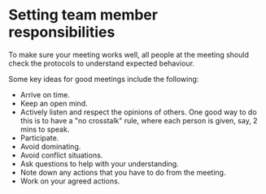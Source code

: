 # Setting team member responsibilities

To make sure your meeting works well, all people at the meeting should check the protocols to understand expected behaviour.

Some key ideas for good meetings include the following:

- Arrive on time.
- Keep an open mind.
- Actively listen and respect the opinions of others. One good way to do this is to have a "no crosstalk" rule, where each person is given, say, 2 mins to speak.
- Participate.
- Avoid dominating.
- Avoid conflict situations.
- Ask questions to help with your understanding.
- Note down any actions that you have to do from the meeting.
- Work on your agreed actions.
